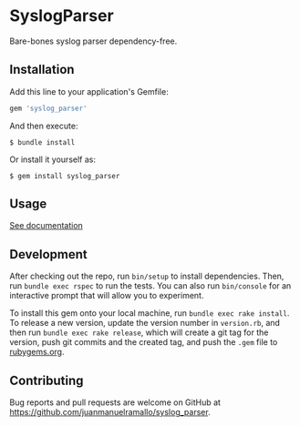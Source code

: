 # SyslogParser

Bare-bones syslog parser dependency-free.

## Installation

Add this line to your application's Gemfile:

```ruby
gem 'syslog_parser'
```

And then execute:

    $ bundle install

Or install it yourself as:

    $ gem install syslog_parser

## Usage

[See documentation](https://rubydoc.info/github/juanmanuelramallo/syslog_parser)

## Development

After checking out the repo, run `bin/setup` to install dependencies. Then, run `bundle exec rspec` to run the tests. You can also run `bin/console` for an interactive prompt that will allow you to experiment.

To install this gem onto your local machine, run `bundle exec rake install`. To release a new version, update the version number in `version.rb`, and then run `bundle exec rake release`, which will create a git tag for the version, push git commits and the created tag, and push the `.gem` file to [rubygems.org](https://rubygems.org).

## Contributing

Bug reports and pull requests are welcome on GitHub at https://github.com/juanmanuelramallo/syslog_parser.
